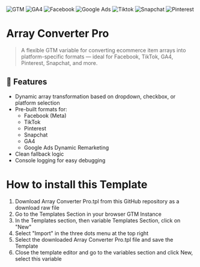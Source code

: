 ![GTM](https://img.shields.io/badge/GTM-Tag%20Manager-4285F4?style=flat&logo=google-tag-manager&logoColor=blue)
![GA4](https://img.shields.io/badge/GA4-Analytics-F9AB00?style=flat&logo=google-analytics&logoColor=#E37400)
![Facebook](https://img.shields.io/badge/Facebook-white?style=flat&logo=facebook&logoColor=blue)
![Google Ads](https://img.shields.io/badge/Google-white?style=flat&logo=google-ads&logoColor=34A853)
![Tiktok](https://img.shields.io/badge/Tiktok-black?style=flat&logo=tiktok&logoColor=white)
![Snapchat](https://img.shields.io/badge/Snapchat-FFFC00?style=flat&logo=snapchat&logoColor=white)
![Pinterest](https://img.shields.io/badge/Pinterest-white?style=flat&logo=pinterest&logoColor=red)



# Array Converter Pro

> A flexible GTM variable for converting ecommerce item arrays into platform-specific formats — ideal for Facebook, TikTok, GA4, Pinterest, Snapchat, and more.

## 🔧 Features

- Dynamic array transformation based on dropdown, checkbox, or platform selection
- Pre-built formats for:
  - Facebook (Meta)
  - TikTok
  - Pinterest
  - Snapchat
  - GA4
  - Google Ads Dynamic Remarketing
- Clean fallback logic
- Console logging for easy debugging

# How to install this Template

1. Download Array Converter Pro.tpl from this GitHub repository as a download raw file
2. Go to the Templates Section in your browser GTM Instance
3. In the Templates section, then variable Templates Section, click on "New"
4. Select "Import" in the three dots menu at the top right
5. Select the downloaded Array Converter Pro.tpl file and save the Template
6. Close the template editor and go to the variables section and click New, select this variable
